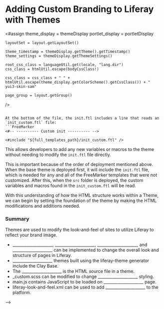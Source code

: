 # Adding Custom Branding to Liferay with Themes

<!-- Though the default look-and-feel of Liferay may work for some businesses, others need to create their own brand identity across the platform. Customizing the look-and-feel of the platform is a necessary part of the development process.

## Perfecting the Livingstone Platform Design {#livingstone}

Martin Llewellyn has been hard at work creating the design mockups for the many Livingstone Hotels & Resorts sites. His primary work responsibilities are the following: 
* Designing graphic UI elements
* Developing UI mockups that demonstrate how the site should look and work
* Work on the style standards for fonts, colors, and images
* Gather and address user feedback on design
* Create original graphic designs

He has created the designs for different Hotel and Resort sites, the Livingstone Rewards sites, as well as the internal employee intranet. As head of the front-end development team, Kaito Tanaka is in charge of tailoring the user experience and implementing the design mockups on the platform. To start, he needs to learn to modify the presentation of the many site pages and content on the platform.

## Themes {#themes}

In Liferay, developers can control the global HTML, CSS styles, animations, icon sets, margins, and JavaScript by creating a _Theme_ module.

<div class="key-point">
Key Point: <br />
Developers can build custom Themes in order to implement their branding across the different sites on the platform.
</div>

Theme modules include a collection of packaged files with:
* SCSS  
* JavaScript  
* Images  
* FreeMarker Templates
* Theme Configurations

<figure>
	<img src="../images/fjord-example.png" style="max-height: 35%" />
	<figcaption style="font-size: x-small">Fig.1 Fjord Theme Example</figcaption>
</figure>

<br />

Themes define the basic user experience through global scaffolding and styling for site pages. Further customization is possible for the menus, panels, widget layouts, widget displays, and web content styling with other front-end modules and templates.

<div class="key-point">
Key Point: <br />
Custom themes are created on top of one of two base themes:
<ol>
	<li><b>Unstyled</b>: maintains basic functionality with no styling </li>
	<li><b>Styled</b>: inherits from the unstyled theme and adds the Clay Base, which is the SCSS implementation of the Lexicon Experience Language</li>
</ol>
</div>

These base themes provide a base that maintains Liferay functionality while allowing developers to apply custom styling. Base files are provided with base themes that can be customized. With these, there is no need to start from scratch, saving developers a lot of time.

To build and customize a new theme, we can do the following:
1. Create the theme (generate the source files from a base theme)
2. Customize HTML  
3. Define styles in SCSS  
4. Customize images  
5. Add JavaScript  
6. Finish theme module configuration

## Liferay Theme Generator {#themegenerator}

In order to build new themes, developers can take advantage of NPM and use the yeoman _Liferay Theme Generator_. This allows developers to work with tools that easily integrate into a DevOps process and quickly build and deploy new themes. 

<div class="key-point">
Key Point: <br />
The Liferay Theme Generator is a Yeoman generator that can be used for quick and easy development of Liferay themes.
</div>

The Liferay Theme Generator can be used by simply doing the following:

| Generator | Command to run | Description |
| --- | --- | --- |
| Theme | `yo liferay-theme` | Generate theme project |

With this, developers can rapidly generate the styled base theme and start with the basic html structures and styling, including the Clay base components that can be customized to meet business needs.

The Theme Generator also includes the following sub-generators:

| Sub-generator | Command to run | Description |
| --- | --- | --- |
| Layouts | `yo liferay-theme:layout` | Generate layout templates with an interactive VIM. |
| Themelets | `yo liferay-theme:themelet` | Create small, reusable, pieces of CSS and HTML for your themes. |
| Import | `yo liferay-theme:import` | Import pre-existing Liferay themes from an SDK into the npm process. |

Finally, the Theme Generator has a few different versions available to work with the different Liferay product versions. The requirements are as follows:

| Liferay Version | Liferay Theme Generator Version | Command |
| --- | --- | --- |
| 6.2 | 7.x.x | `npm install -g generator-liferay-theme@^7.x.x` |
| 7.0 | 7.x.x or 8.x.x | Same as above or below |
| 7.1 | 8.x.x | `npm install -g generator-liferay-theme@^8.x.x` |
| 7.2 | 9.x.x | `npm install -g generator-liferay-theme |

<div class="note">
Note: Running <code>npm install -g generator-liferay-theme</code> will always give you the latest version of the generator in line with the latest product. In order to ensure you have the correct version that corresponds with the product version you're working with, you should use <code>npm install -g generator-liferay-theme@^[version].x.x</code>.
</div>

## Customizing the Theme Source Files {#themesrc}

In order for developers to customize the base theme, they'll need to take the source files from the base and put them in a new folder. Every customized folder and file needs to be added to the `src` folder. This means the files need to be copied from the `build` folder, which includes the base theme files, to the `src` folder.

| File | Description |
| --- | --- |
| `build` | Folder containing the Base Theme files |
| `gulpfile.js` | Registers tasks from `liferay-theme-tasks` to your theme |
| `liferay-theme.json` | Generated file created by `gulp init` that stores app server-related configuration |
| `node_modules` | Directory where npm dependencies are installed |
| `package.json` | Where theme metadata is defined and npm dependencies are declared |
| `src` | Folder for customized files of the theme, similar to the _diffs directory in Plugins SDK Themes|
| `src/WEB-INF` | Metadata files such as `plugin-package.properties` and `liferay-look-and-feel.xml` |

<div class="note">
Note: the build folder gets created after a <i>gulp build</i> or <i>gulp deploy</i>.
</div>

<div class="key-point">
Key Point: <br />
There are four main source files in a Liferay theme: 
<ol>
	<li><b>portal_normal.ftl</b>: contains the main structure of the page; is the main HTML source file</li>
	<li><b>_custom.scss</b>: used as the scss source file for global styling</li> 
	<li><b>main.js</b>: used for global JavaScript</li>
	<li><b>liferay-look-and-feel.xml</b>: used for theme configuration</li>
</ol>
</div>

The order of deployment will deploy the Base theme (`styled` or `unstyled`) first, which includes all of the base files, and then will deploy the theme's `src` folder, which includes customizations. 

<figure>
	<img src="../images/build-templates-example.png" style="max-height: 100%" />
	<br />
	<img src="../images/src-templates-example.png" style="max-height: 100%" />
	<figcaption style="font-size: x-small">Fig.2 Mirroring build files in the SRC folder</figcaption>
</figure>

## Customizing the Theme HTML Files {#customizehtml}

To start, let's focus on customizing the html of the themes, starting with the `portal_normal.ftl` file. As stated above, the `portal_normal` file contains the main structure of every site page and is the main HTML source file.

The `portal_normal.ftl` breaks down into three main sections within the body wrapper div:
1. _The Banner Section_: includes the top part of a page with its sections
2. _The Content Section_: includes the code needed to render widgets and content
3. _The Footer Section_: includes the bottom of the page that can be customized

<figure>
	<img src="../images/page-breakdown.png" style="max-height: 36%" />
	<figcaption style="font-size: x-small">Fig.3 The three main sections in an HTML source file</figcaption>
</figure>

The `portal_normal` includes a number of the FreeMarker features throughout the file. For example, right above the wrapper div, developers can find the control menu macro that adds the control menu at the top of the platform.
```FreeMarker
<@liferay.control_menu />
```
In most cases, the control menu macro is left alone there, but developers also have the option to customize how the control menu is displayed. For example, they can use the `permissionChecker` API to only display the control menu to administrators. 

Another example can be found in the header with include navigation. This uses a FreeMarker _If_ statement combined with an `#include` directive to read the `navigation.ftl` file.
```FreeMarker
<#if has_navigation && is_setup_complete>
	<#include "${full_templates_path}/navigation.ftl" />
</#if>
```
The above example shows that it's a good practice to keep the `portal_normal` uncluttered by including external files instead of adding all the code here. Next, let's look at the additional FreeMarker files included in the base theme.

## Structuring Navigation, Pop-Ups, and Widgets {#navwidgets}

Some aspects of the `portal_normal` are simply read and kept as separate `ftl` files. In the Base Themes, this includes the `navigation.ftl`, `portal_pop_up.ftl`, and `portlet.ftl` files. Each of these files can be used to control the HTML mark-up for the navigation, pop-ups, and widgets. 

Each of these files can be used to modify the corresponding aspects of a site page. They also stand to show that developers can create new ftl files for new FreeMarker structures. For example, in the case where developers want to include a more defined structure in the footer with navigation and social media links, they could create a new `footer.ftl` file with the FreeMarker markup and include it in the `portal_normal.ftl` file using the following:
```FreeMarker
<#include "${full_templates_path}/footer.ftl" />
```

## Using and Customizing FreeMarker Variables {#variables}

Each of these files has a number of variables and macros in use. But where do these variables come from? 

The `init.ftl` file is a special file found in the base theme that includes all of the variables and Liferay APIs available by default. This is where developers can find the variables used throughout the FreeMarker files in their base theme. For example, at the top, the `init.ftl` file includes some common variables that are used throughout:

```FreeMarker
<#-- ---------- Common variables ---------- -->

<#assign
	theme_display = themeDisplay
	portlet_display = portletDisplay

	layoutSet = layout.getLayoutSet()

	theme_timestamp = themeDisplay.getTheme().getTimestamp()
	theme_settings = themeDisplay.getThemeSettings()

	root_css_class = languageUtil.get(locale, "lang.dir")
	css_class = htmlUtil.escape(bodyCssClass!)

	css_class = css_class + " " + htmlUtil.escape(theme_display.getColorScheme().getCssClass()) + " yui3-skin-sam"

	page_group = layout.getGroup()
/>
```

At the bottom of the file, the init.ftl includes a line that reads an `init_custom.ftl` file:
```FreeMarker
<#-- ---------- Custom init ---------- -->

<#include "${full_templates_path}/init_custom.ftl" />
```
This allows developers to add any new variables or macros to the theme without needing to modify the `init.ftl` file directly. 

This is important because of the order of deployment mentioned above. When the base theme is deployed first, it will include the `init.ftl` file, which is needed for any and all of the FreeMarker templates that were not customized. After this, when the `src` folder is deployed, the custom variables and macros found in the `init_custom.ftl` will be read.

With this understanding of how the HTML structure works within a Theme, we can begin by setting the foundation of the theme by making the HTML modifications and additions needed.

<div class="summary"><h3>Summary</h3>

Themes are used to modify the look-and-feel of sites to utilize Liferay to reflect your brand image.

<ul>
  <li>____________________, ____________________, ____________________, and ____________________ can be implemented to change the overall look and structure of pages in Liferay.</li>
  <li>____________________ themes built using the liferay-theme generator include the Clay Base.</li>
  <li>The ____________________ is the HTML source file in a theme.</li>
  <li>_custom.scss can be modified to change ____________________ styling.</li>
  <li>main.js contains JavaScript to be loaded on ____________________ page.</li>
  <li>liferay-look-and-feel.xml can be used to add ____________________ to the platform.</li>
</ul>
</div> -->
